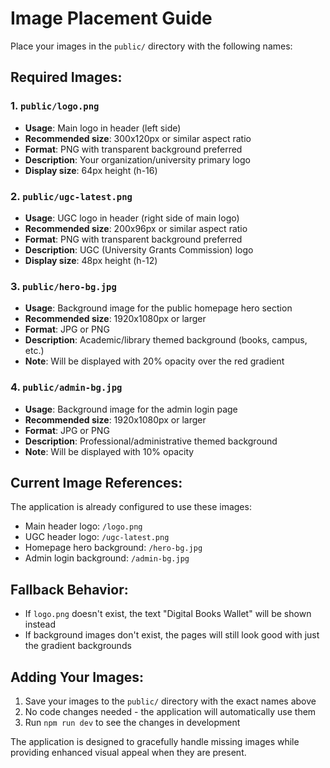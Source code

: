 # Image Placement Guide

Place your images in the `public/` directory with the following names:

## Required Images:

### 1. `public/logo.png`
- **Usage**: Main logo in header (left side)
- **Recommended size**: 300x120px or similar aspect ratio
- **Format**: PNG with transparent background preferred
- **Description**: Your organization/university primary logo
- **Display size**: 64px height (h-16)

### 2. `public/ugc-latest.png`
- **Usage**: UGC logo in header (right side of main logo)
- **Recommended size**: 200x96px or similar aspect ratio
- **Format**: PNG with transparent background preferred
- **Description**: UGC (University Grants Commission) logo
- **Display size**: 48px height (h-12)

### 3. `public/hero-bg.jpg`
- **Usage**: Background image for the public homepage hero section
- **Recommended size**: 1920x1080px or larger
- **Format**: JPG or PNG
- **Description**: Academic/library themed background (books, campus, etc.)
- **Note**: Will be displayed with 20% opacity over the red gradient

### 4. `public/admin-bg.jpg`
- **Usage**: Background image for the admin login page
- **Recommended size**: 1920x1080px or larger  
- **Format**: JPG or PNG
- **Description**: Professional/administrative themed background
- **Note**: Will be displayed with 10% opacity

## Current Image References:

The application is already configured to use these images:

- Main header logo: `/logo.png`
- UGC header logo: `/ugc-latest.png`
- Homepage hero background: `/hero-bg.jpg`
- Admin login background: `/admin-bg.jpg`

## Fallback Behavior:

- If `logo.png` doesn't exist, the text "Digital Books Wallet" will be shown instead
- If background images don't exist, the pages will still look good with just the gradient backgrounds

## Adding Your Images:

1. Save your images to the `public/` directory with the exact names above
2. No code changes needed - the application will automatically use them
3. Run `npm run dev` to see the changes in development

The application is designed to gracefully handle missing images while providing enhanced visual appeal when they are present.